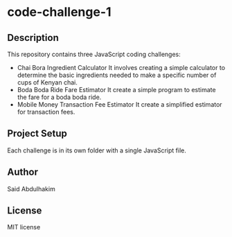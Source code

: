 # code-challenge-1

## Description
This repository contains three JavaScript coding challenges:
- Chai Bora Ingredient Calculator
    It involves creating a simple calculator to determine the basic ingredients needed to make a       specific number of cups of Kenyan chai.
- Boda Boda Ride Fare Estimator
    It create a simple program to estimate the fare for a boda boda ride.
- Mobile Money Transaction Fee Estimator
    It create a simplified estimator for transaction fees.

## Project Setup
Each challenge is in its own folder with a single JavaScript file.  

## Author
Said Abdulhakim

## License
MIT license
